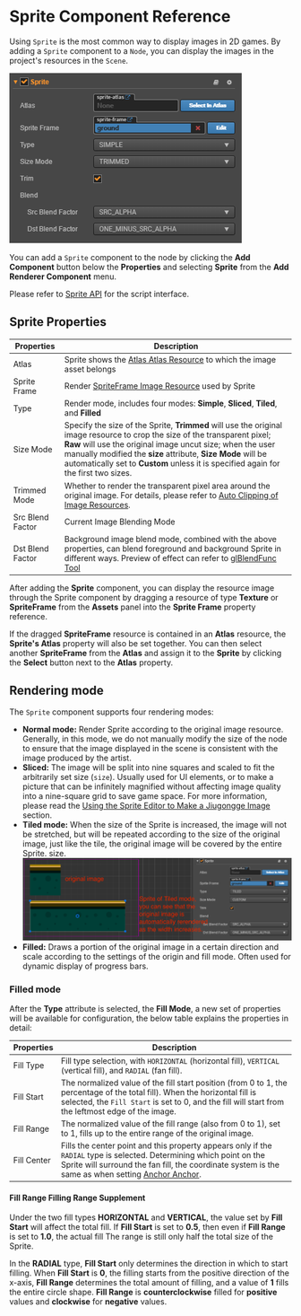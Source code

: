 # Sprite Component Reference

Using `Sprite` is the most common way to display images in 2D games. By adding a
`Sprite` component to a `Node`, you can display the images in the project's resources
in the `Scene`.

![add sprite](sprite/sprite_component.png)


You can add a `Sprite` component to the node by clicking the **Add Component** button below the **Properties** and selecting **Sprite** from the **Add Renderer Component** menu.

Please refer to [Sprite API](../../../api/en/classes/Sprite.html) for the script interface.

## Sprite Properties

| Properties | Description
| -------------- | ----------- |
| Atlas | Sprite shows the [Atlas Atlas Resource](../asset-workflow/atlas.md) to which the image asset belongs
| Sprite Frame | Render [SpriteFrame Image Resource](../asset-workflow/sprite.md) used by Sprite
| Type | Render mode, includes four modes: **Simple**, **Sliced**, **Tiled**, and **Filled**
| Size Mode | Specify the size of the Sprite, **Trimmed** will use the original image resource to crop the size of the transparent pixel; **Raw** will use the original image uncut size; when the user manually modified the **size** attribute, **Size Mode** will be automatically set to **Custom** unless it is specified again for the first two sizes.
| Trimmed Mode | Whether to render the transparent pixel area around the original image. For details, please refer to [Auto Clipping of Image Resources](../asset-workflow/trim.md).
| Src Blend Factor | Current Image Blending Mode
| Dst Blend Factor | Background image blend mode, combined with the above properties, can blend foreground and background Sprite in different ways. Preview of effect can refer to [glBlendFunc Tool](http://www.andersriggelsen.dk/glblendfunc.php)

After adding the **Sprite** component, you can display the resource image through the Sprite component by dragging a resource of type **Texture** or **SpriteFrame** from the **Assets** panel into the **Sprite Frame** property reference.

If the dragged **SpriteFrame** resource is contained in an **Atlas** resource, the **Sprite's Atlas** property will also be set together. You can then select another **SpriteFrame** from the **Atlas** and assign it to the **Sprite** by clicking the **Select** button next to the **Atlas** property.

## Rendering mode

The `Sprite` component supports four rendering modes:

- __Normal mode:__ Render Sprite according to the original image resource. Generally, in this mode, we do not manually modify the size of the node to ensure that the image displayed in the scene is consistent with the image produced by the artist.
- __Sliced:__ The image will be split into nine squares and scaled to fit the arbitrarily set size (`size`). Usually used for UI elements, or to make a picture that can be infinitely magnified without affecting image quality into a nine-square grid to save game space. For more information, please read the [Using the Sprite Editor to Make a Jiugongge Image](../ui/sliced-sprite.md#-) section.
- __Tiled mode:__ When the size of the Sprite is increased, the image will not be stretched, but will be repeated according to the size of the original image, just like the tile, the original image will be covered by the entire Sprite. size.
  ![tiled](sprite/tiled.png)
- __Filled:__ Draws a portion of the original image in a certain direction and scale according to the settings of the origin and fill mode. Often used for dynamic display of progress bars.

### Filled mode

After the **Type** attribute is selected, the **Fill Mode**, a new set of properties will be available for configuration, the below table explains the properties in detail:

| Properties | Description
| -------------- | ----------- |
| Fill Type | Fill type selection, with `HORIZONTAL` (horizontal fill), `VERTICAL` (vertical fill), and `RADIAL` (fan fill).
| Fill Start | The normalized value of the fill start position (from 0 to 1, the percentage of the total fill). When the horizontal fill is selected, the `Fill Start` is set to 0, and the fill will start from the leftmost edge of the image.
| Fill Range | The normalized value of the fill range (also from 0 to 1), set to 1, fills up to the entire range of the original image.
| Fill Center | Fills the center point and this property appears only if the `RADIAL` type is selected. Determining which point on the Sprite will surround the fan fill, the coordinate system is the same as when setting [Anchor Anchor](../content-workflow/transform.md#-anchor-).

#### Fill Range Filling Range Supplement

Under the two fill types **HORIZONTAL** and **VERTICAL**, the value set by **Fill Start** will affect the total fill. If **Fill Start** is set to **0.5**, then even if **Fill Range** is set to **1.0**, the actual fill The range is still only half the total size of the Sprite.

In the **RADIAL** type, **Fill Start** only determines the direction in which to start filling. When **Fill Start** is **0**, the filling starts from the positive direction of the x-axis, **Fill Range** determines the total amount of filling, and a value of **1** fills the entire circle shape. **Fill Range** is **counterclockwise** filled for **positive** values ​​and **clockwise** for **negative** values.
